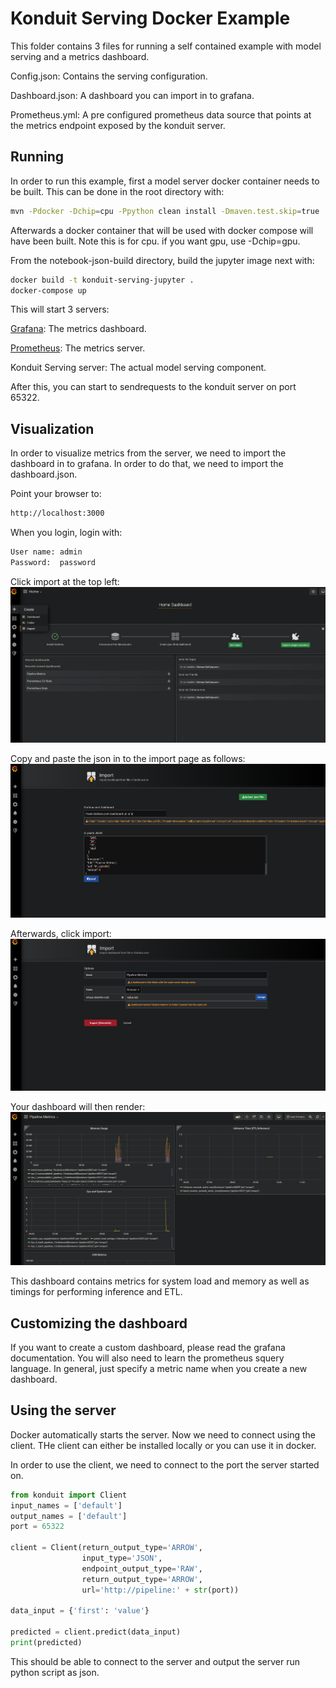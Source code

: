 # Konduit Serving Docker Example

This folder contains 3 files for running
a self contained example
with model serving and a metrics dashboard.

Config.json: Contains the serving configuration.

Dashboard.json: A dashboard you can import in to grafana.

Prometheus.yml: A pre configured prometheus data source
that points at the metrics endpoint exposed by the konduit server.

## Running

In order to run this example, first a model server docker container needs to be built.
This can be done in the root directory with:

```bash
mvn -Pdocker -Dchip=cpu -Ppython clean install -Dmaven.test.skip=true
```

Afterwards a docker container that will be used with docker compose
will have been built. Note this is for cpu.
if you want gpu, use -Dchip=gpu.

From the notebook-json-build directory, build the jupyter image next with:

```bash
docker build -t konduit-serving-jupyter .
docker-compose up
```

This will start 3 servers:

[Grafana](https://grafana.com/): The metrics dashboard.

[Prometheus](https://prometheus.io/): The metrics server.

Konduit Serving server:  The actual model serving component.

After this, you can start to sendrequests to the konduit server on port 65322.

## Visualization

In order to visualize metrics from the server,
we need to import the dashboard in to grafana.
In order to do that, we need to import the dashboard.json.

Point your browser to:

```bash
http://localhost:3000
```

When you login, login with:

```bash
User name: admin
Password:  password
```

Click import at the top left:
![Dashboard import](img/dashboardimport.png "Dashboard import")

Copy and paste the json in to the import page as follows:
![Dashboard import](img/jsonimportdashboard.png "Dashboard import")

Afterwards, click import:
![Dashboard import](img/dashboardimportfinish.png "Dashboard import")

Your dashboard will then render:
![Dashboard import](img/dashboardrender.png "Dashboard import")

This dashboard contains metrics for system load and memory as well
as timings for performing inference and ETL.

## Customizing the dashboard

If you want to create a custom dashboard, please read the grafana documentation.
You will also need to learn the prometheus squery language.
In general, just specify a metric name when you create a new dashboard.

## Using the server

Docker automatically starts the server. Now we need to connect using the client.
THe client can either be installed locally or you can use it in docker.

In order to use the client, we need to connect to the port the server started on.

```python
from konduit import Client
input_names = ['default']
output_names = ['default']
port = 65322

client = Client(return_output_type='ARROW',
                input_type='JSON',
                endpoint_output_type='RAW',
                return_output_type='ARROW',
                url='http://pipeline:' + str(port))

data_input = {'first': 'value'}

predicted = client.predict(data_input)
print(predicted)

```

This should be able to connect to the server
and output the server run python script as json.